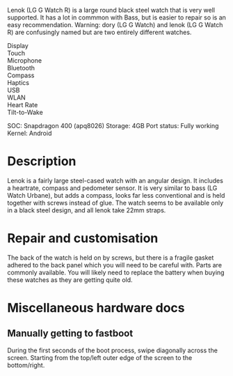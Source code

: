 Lenok (LG G Watch R) is a large round black steel watch that is very well supported. It has a lot in commmon with Bass, but is easier to repair so is an easy recommendation.
Warning: dory (LG G Watch) and lenok (LG G Watch R) are confusingly named but are two entirely different watches.

<div class="support-row">
  <div class="support-col">Display<div class="support-col-good"></div></div>
  <div class="support-col">Touch<div class="support-col-good"></div></div>
  <div class="support-col">Microphone<div class="support-col-bad"></div></div>
  <div class="support-col">Bluetooth<div class="support-col-good"></div></div>
  <div class="support-col">Compass<div class="support-col-good"></div></div>
  <div class="support-col">Haptics<div class="support-col-good"></div></div>
  <div class="support-col">USB<div class="support-col-good"></div></div>
  <div class="support-col">WLAN<div class="support-col-good"></div></div>
  <div class="support-col">Heart Rate<div class="support-col-good"></div></div>
  <div class="support-col">Tilt-to-Wake<div class="support-col-good"></div></div>
</div>

SOC: Snapdragon 400 (apq8026)
Storage: 4GB
Port status: Fully working
Kernel: Android

# Description
Lenok is a fairly large steel-cased watch with an angular design. It includes a heartrate, compass and pedometer sensor. It is very similar to bass (LG Watch Urbane), but adds a compass, looks far less conventional and is held together with screws instead of glue. The watch seems to be available only in a black steel design, and all lenok take 22mm straps.

# Repair and customisation
The back of the watch is held on by screws, but there is a fragile gasket adhered to the back panel which you will need to be careful with. Parts are commonly available. You will likely need to replace the battery when buying these watches as they are getting quite old.

# Miscellaneous hardware docs
## Manually getting to fastboot
During the first seconds of the boot process, swipe diagonally across the screen. Starting from the top/left outer edge of the screen to the bottom/right.

